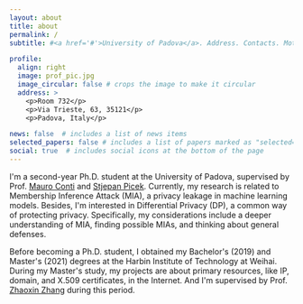 ```yaml
---
layout: about
title: about
permalink: /
subtitle: #<a href='#'>University of Padova</a>. Address. Contacts. Moto. Etc.

profile:
  align: right
  image: prof_pic.jpg
  image_circular: false # crops the image to make it circular
  address: >
    <p>Room 732</p>
    <p>Via Trieste, 63, 35121</p>
    <p>Padova, Italy</p>

news: false  # includes a list of news items
selected_papers: false # includes a list of papers marked as "selected={true}"
social: true  # includes social icons at the bottom of the page
---
```


I'm a second-year Ph.D. student at the University of Padova, supervised by Prof. [Mauro Conti](https://www.math.unipd.it/~conti/) and [Stjepan Picek](https://www.ru.nl/en/people/picek-s). Currently, my research is related to Membership Inference Attack (MIA), a privacy leakage in machine learning models. Besides, I'm interested in Differential Privacy (DP), a common way of protecting privacy. Specifically, my considerations include a deeper understanding of MIA, finding possible MIAs, and thinking about general defenses.

Before becoming a Ph.D. student, I obtained my Bachelor's (2019) and Master's (2021) degrees at the Harbin Institute of Technology at Weihai. During my Master's study, my projects are about primary resources, like IP, domain, and X.509 certificates, in the Internet. And I'm supervised by Prof. [Zhaoxin Zhang](linkedin.com/in/兆心-张-967454aa/?originalSubdomain=cn) during this period. 


<!-- I'm Write your biography here. Tell the world about yourself. Link to your favorite [subreddit](http://reddit.com). You can put a picture in, too. The code is already in, just name your picture `prof_pic.jpg` and put it in the `img/` folder.

Put your address / P.O. box / other info right below your picture. You can also disable any these elements by editing `profile` property of the YAML header of your `_pages/about.md`. Edit `_bibliography/papers.bib` and Jekyll will render your [publications page](/al-folio/publications/) automatically.

Link to your social media connections, too. This theme is set up to use [Font Awesome icons](http://fortawesome.github.io/Font-Awesome/) and [Academicons](https://jpswalsh.github.io/academicons/), like the ones below. Add your Facebook, Twitter, LinkedIn, Google Scholar, or just disable all of them. -->
